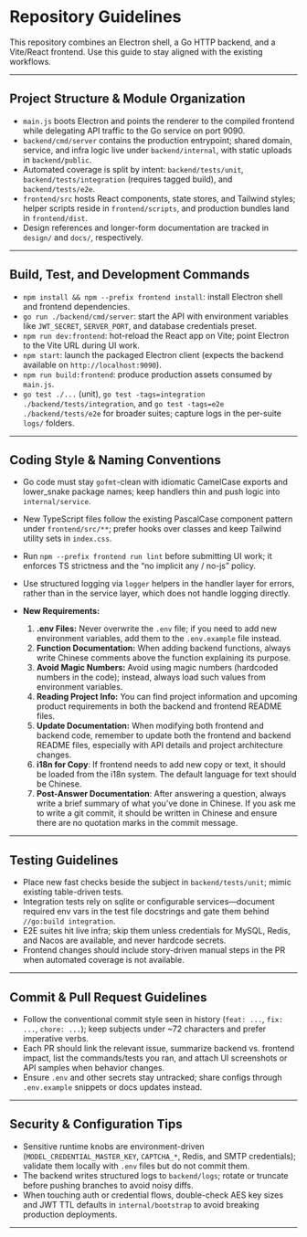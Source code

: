 # **Repository Guidelines**

This repository combines an Electron shell, a Go HTTP backend, and a Vite/React frontend. Use this guide to stay aligned with the existing workflows.

---

## Project Structure & Module Organization

* `main.js` boots Electron and points the renderer to the compiled frontend while delegating API traffic to the Go service on port 9090.
* `backend/cmd/server` contains the production entrypoint; shared domain, service, and infra logic live under `backend/internal`, with static uploads in `backend/public`.
* Automated coverage is split by intent: `backend/tests/unit`, `backend/tests/integration` (requires tagged build), and `backend/tests/e2e`.
* `frontend/src` hosts React components, state stores, and Tailwind styles; helper scripts reside in `frontend/scripts`, and production bundles land in `frontend/dist`.
* Design references and longer-form documentation are tracked in `design/` and `docs/`, respectively.

---

## Build, Test, and Development Commands

* `npm install && npm --prefix frontend install`: install Electron shell and frontend dependencies.
* `go run ./backend/cmd/server`: start the API with environment variables like `JWT_SECRET`, `SERVER_PORT`, and database credentials preset.
* `npm run dev:frontend`: hot-reload the React app on Vite; point Electron to the Vite URL during UI work.
* `npm start`: launch the packaged Electron client (expects the backend available on `http://localhost:9090`).
* `npm run build:frontend`: produce production assets consumed by `main.js`.
* `go test ./...` (unit), `go test -tags=integration ./backend/tests/integration`, and `go test -tags=e2e ./backend/tests/e2e` for broader suites; capture logs in the per-suite `logs/` folders.

---

## Coding Style & Naming Conventions

* Go code must stay `gofmt`-clean with idiomatic CamelCase exports and lower_snake package names; keep handlers thin and push logic into `internal/service`.
* New TypeScript files follow the existing PascalCase component pattern under `frontend/src/**`; prefer hooks over classes and keep Tailwind utility sets in `index.css`.
* Run `npm --prefix frontend run lint` before submitting UI work; it enforces TS strictness and the “no implicit any / no-js” policy.
* Use structured logging via `logger` helpers in the handler layer for errors, rather than in the service layer, which does not handle logging directly.
* **New Requirements:**

  1. **.env Files:** Never overwrite the `.env` file; if you need to add new environment variables, add them to the `.env.example` file instead.
  2. **Function Documentation:** When adding backend functions, always write Chinese comments above the function explaining its purpose.
  3. **Avoid Magic Numbers:** Avoid using magic numbers (hardcoded numbers in the code); instead, always load such values from environment variables.
  4. **Reading Project Info:** You can find project information and upcoming product requirements in both the backend and frontend README files.
  5. **Update Documentation:** When modifying both frontend and backend code, remember to update both the frontend and backend README files, especially with API details and project architecture changes.
  6. **i18n for Copy**: If frontend needs to add new copy or text, it should be loaded from the i18n system. The default language for text should be Chinese.
  7. **Post-Answer Documentation**: After answering a question, always write a brief summary of what you’ve done in Chinese. If you ask me to write a git commit, it should be written in Chinese and ensure there are no quotation marks in the commit message.

---

## Testing Guidelines

* Place new fast checks beside the subject in `backend/tests/unit`; mimic existing table-driven tests.
* Integration tests rely on sqlite or configurable services—document required env vars in the test file docstrings and gate them behind `//go:build integration`.
* E2E suites hit live infra; skip them unless credentials for MySQL, Redis, and Nacos are available, and never hardcode secrets.
* Frontend changes should include story-driven manual steps in the PR when automated coverage is not available.

---

## Commit & Pull Request Guidelines

* Follow the conventional commit style seen in history (`feat: ...`, `fix: ...`, `chore: ...`); keep subjects under ~72 characters and prefer imperative verbs.
* Each PR should link the relevant issue, summarize backend vs. frontend impact, list the commands/tests you ran, and attach UI screenshots or API samples when behavior changes.
* Ensure `.env` and other secrets stay untracked; share configs through `.env.example` snippets or docs updates instead.

---

## Security & Configuration Tips

* Sensitive runtime knobs are environment-driven (`MODEL_CREDENTIAL_MASTER_KEY`, `CAPTCHA_*`, Redis, and SMTP credentials); validate them locally with `.env` files but do not commit them.
* The backend writes structured logs to `backend/logs`; rotate or truncate before pushing branches to avoid noisy diffs.
* When touching auth or credential flows, double-check AES key sizes and JWT TTL defaults in `internal/bootstrap` to avoid breaking production deployments.

---
